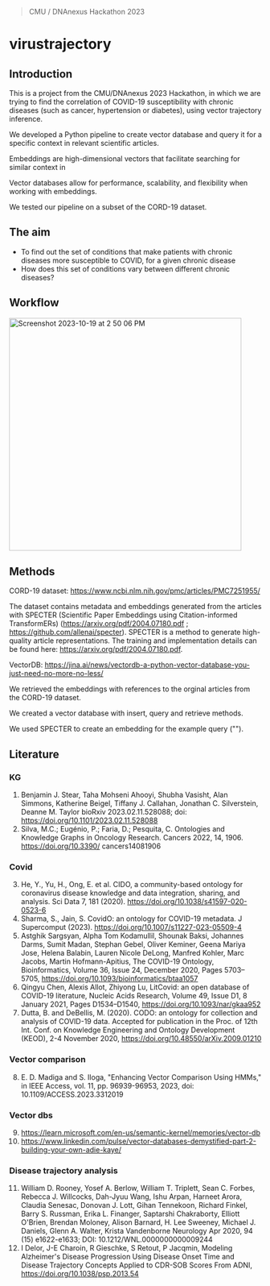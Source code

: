 > CMU / DNAnexus Hackathon 2023

# virustrajectory

## Introduction

This is a project from the CMU/DNAnexus 2023 Hackathon, in which we are trying to find the correlation of COVID-19 susceptibility with chronic diseases (such as cancer, hypertension or diabetes), using vector trajectory inference.

We developed a Python pipeline to create vector database and query it for a specific context in relevant scientific articles.

Embeddings are high-dimensional vectors that facilitate searching for similar context in 

Vector databases allow for performance, scalability, and flexibility when working with embeddings.

We tested our pipeline on a subset of the CORD-19 dataset. 

## The aim

- To find out the set of conditions that make patients with chronic diseases more susceptible to COVID, for a given chronic disease
- How does this set of conditions vary between different chronic diseases?

## Workflow

<img width="462" alt="Screenshot 2023-10-19 at 2 50 06 PM" src="https://github.com/collaborativebioinformatics/virustrajectory/assets/72993520/089f13fe-8ce9-4e5e-9d09-ea611960a5f3">

## Methods

CORD-19 dataset: https://www.ncbi.nlm.nih.gov/pmc/articles/PMC7251955/

The dataset contains metadata and embeddings generated from the articles with SPECTER (Scientific Paper Embeddings using Citation-informed TransformERs) (https://arxiv.org/pdf/2004.07180.pdf ; https://github.com/allenai/specter). SPECTER is a method to generate high-quality article representations. The training and implementation details can be found here: https://arxiv.org/pdf/2004.07180.pdf.

VectorDB: https://jina.ai/news/vectordb-a-python-vector-database-you-just-need-no-more-no-less/

We retrieved the embeddings with references to the orginal articles from the CORD-19 dataset.

We created a vector database with insert, query and retrieve methods.

We used SPECTER to create an embedding for the example query ("").

## Literature

### KG
1. Benjamin J. Stear, Taha Mohseni Ahooyi, Shubha Vasisht, Alan Simmons, Katherine Beigel, Tiffany J. Callahan, Jonathan C. Silverstein, Deanne M. Taylor
bioRxiv 2023.02.11.528088; doi: https://doi.org/10.1101/2023.02.11.528088
2. Silva, M.C.; Eugénio, P.; Faria, D.; Pesquita, C. Ontologies and Knowledge Graphs in Oncology Research. Cancers 2022, 14, 1906. https://doi.org/10.3390/ cancers14081906
### Covid
3. He, Y., Yu, H., Ong, E. et al. CIDO, a community-based ontology for coronavirus disease knowledge and data integration, sharing, and analysis. Sci Data 7, 181 (2020). https://doi.org/10.1038/s41597-020-0523-6
4. Sharma, S., Jain, S. CovidO: an ontology for COVID-19 metadata. J Supercomput (2023). https://doi.org/10.1007/s11227-023-05509-4
5. Astghik Sargsyan, Alpha Tom Kodamullil, Shounak Baksi, Johannes Darms, Sumit Madan, Stephan Gebel, Oliver Keminer, Geena Mariya Jose, Helena Balabin, Lauren Nicole DeLong, Manfred Kohler, Marc Jacobs, Martin Hofmann-Apitius, The COVID-19 Ontology, Bioinformatics, Volume 36, Issue 24, December 2020, Pages 5703–5705, https://doi.org/10.1093/bioinformatics/btaa1057
6. Qingyu Chen, Alexis Allot, Zhiyong Lu, LitCovid: an open database of COVID-19 literature, Nucleic Acids Research, Volume 49, Issue D1, 8 January 2021, Pages D1534–D1540, https://doi.org/10.1093/nar/gkaa952
7. Dutta, B. and DeBellis, M. (2020). CODO: an ontology for collection and analysis of COVID-19 data. Accepted for publication in the Proc. of 12th Int. Conf. on Knowledge Engineering and Ontology Development (KEOD), 2-4 November 2020, https://doi.org/10.48550/arXiv.2009.01210
### Vector comparison
8. E. D. Madiga and S. Iloga, "Enhancing Vector Comparison Using HMMs," in IEEE Access, vol. 11, pp. 96939-96953, 2023, doi: 10.1109/ACCESS.2023.3312019
### Vector dbs
9. https://learn.microsoft.com/en-us/semantic-kernel/memories/vector-db
10. https://www.linkedin.com/pulse/vector-databases-demystified-part-2-building-your-own-adie-kaye/
### Disease trajectory analysis
11. William D. Rooney, Yosef A. Berlow, William T. Triplett, Sean C. Forbes, Rebecca J. Willcocks, Dah-Jyuu Wang, Ishu Arpan, Harneet Arora, Claudia Senesac, Donovan J. Lott, Gihan Tennekoon, Richard Finkel, Barry S. Russman, Erika L. Finanger, Saptarshi Chakraborty, Elliott O'Brien, Brendan Moloney, Alison Barnard, H. Lee Sweeney, Michael J. Daniels, Glenn A. Walter, Krista Vandenborne
Neurology Apr 2020, 94 (15) e1622-e1633; DOI: 10.1212/WNL.0000000000009244
11. I Delor, J-E Charoin, R Gieschke, S Retout, P Jacqmin, Modeling Alzheimer's Disease Progression Using Disease Onset Time and Disease Trajectory Concepts Applied to CDR-SOB Scores From ADNI, https://doi.org/10.1038/psp.2013.54
